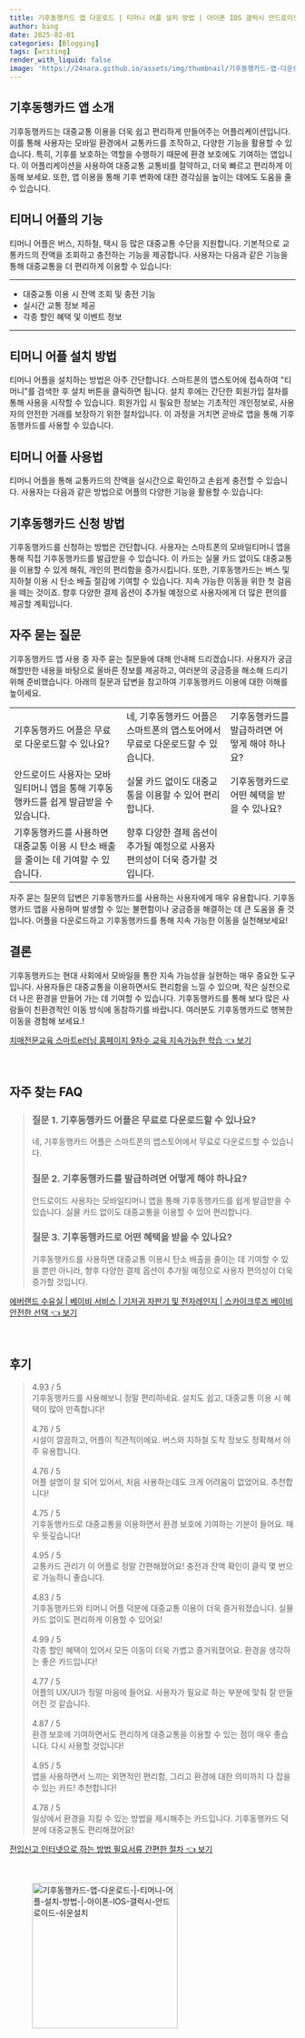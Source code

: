 ```yaml
---
title: 기후동행카드 앱 다운로드 | 티머니 어플 설치 방법 | 아이폰 IOS 갤럭시 안드로이드 쉬운설치
author: bing
date: 2025-02-01
categories: [Blogging]
tags: [writing]
render_with_liquid: false
image: 'https://24nara.github.io/assets/img/thumbnail/기후동행카드-앱-다운로드-|-티머니-어플-설치-방법-|-아이폰-IOS-갤럭시-안드로이드-쉬운설치.webp'
---
```



<h2 id='기후동행카드_어플_소개'>기후동행카드 앱 소개</h2>

<p>기후동행카드는 대중교통 이용을 더욱 쉽고 편리하게 만들어주는 어플리케이션입니다. 이를 통해 사용자는 모바일 환경에서 교통카드를 조작하고, 다양한 기능을 활용할 수 있습니다. 특히, 기후를 보호하는 역할을 수행하기 때문에 환경 보호에도 기여하는 앱입니다. 이 어플리케이션을 사용하여 대중교통 교통비를 절약하고, 더욱 빠르고 편리하게 이동해 보세요. 또한, 앱 이용을 통해 기후 변화에 대한 경각심을 높이는 데에도 도움을 줄 수 있습니다.</p>

<h2 id='티머니_어플_기능'>티머니 어플의 기능</h2>

<p>티머니 어플은 버스, 지하철, 택시 등 많은 대중교통 수단을 지원합니다. 기본적으로 교통카드의 잔액을 조회하고 충전하는 기능을 제공합니다. 사용자는 다음과 같은 기능을 통해 대중교통을 더 편리하게 이용할 수 있습니다:</p>

<hr />

<ul>
    <li>대중교통 이용 시 잔액 조회 및 충전 기능</li>
    <li>실시간 교통 정보 제공</li>
    <li>각종 할인 혜택 및 이벤트 정보</li>
</ul>

<hr />

<h2 id='어플_설치_방법'>티머니 어플 설치 방법</h2>

<p>티머니 어플을 설치하는 방법은 아주 간단합니다. 스마트폰의 앱스토어에 접속하여 "티머니"를 검색한 후 설치 버튼을 클릭하면 됩니다. 설치 후에는 간단한 회원가입 절차를 통해 사용을 시작할 수 있습니다. 회원가입 시 필요한 정보는 기초적인 개인정보로, 사용자의 안전한 거래를 보장하기 위한 절차입니다. 이 과정을 거치면 곧바로 앱을 통해 기후동행카드를 사용할 수 있습니다.</p>

<h2 id='어플_사용법'>티머니 어플 사용법</h2>

<p>티머니 어플을 통해 교통카드의 잔액을 실시간으로 확인하고 손쉽게 충전할 수 있습니다. 사용자는 다음과 같은 방법으로 어플의 다양한 기능을 활용할 수 있습니다:</p>

<h2 id='기후동행카드_신청방법'>기후동행카드 신청 방법</h2>

<p>기후동행카드를 신청하는 방법은 간단합니다. 사용자는 스마트폰의 모바일티머니 앱을 통해 직접 기후동행카드를 발급받을 수 있습니다. 이 카드는 실물 카드 없이도 대중교통을 이용할 수 있게 해줘, 개인의 편리함을 증가시킵니다. 또한, 기후동행카드는 버스 및 지하철 이용 시 탄소 배출 절감에 기여할 수 있습니다. 지속 가능한 이동을 위한 첫 걸음을 떼는 것이죠. 향후 다양한 결제 옵션이 추가될 예정으로 사용자에게 더 많은 편의를 제공할 계획입니다.</p>

<h2 id='자주_묻는_질문'>자주 묻는 질문</h2>

<p>기후동행카드 앱 사용 중 자주 묻는 질문들에 대해 안내해 드리겠습니다. 사용자가 궁금해할만한 내용을 바탕으로 올바른 정보를 제공하고, 여러분의 궁금증을 해소해 드리기 위해 준비했습니다. 아래의 질문과 답변을 참고하여 기후동행카드 이용에 대한 이해를 높이세요.</p>

<table>
    <tr>
        <td>기후동행카드 어플은 무료로 다운로드할 수 있나요?</td>
        <td>네, 기후동행카드 어플은 스마트폰의 앱스토어에서 무료로 다운로드할 수 있습니다.</td>
        <td>기후동행카드를 발급하려면 어떻게 해야 하나요?</td>
    </tr>
    <tr>
        <td>안드로이드 사용자는 모바일티머니 앱을 통해 기후동행카드를 쉽게 발급받을 수 있습니다.</td>
        <td>실물 카드 없이도 대중교통을 이용할 수 있어 편리합니다.</td>
        <td>기후동행카드로 어떤 혜택을 받을 수 있나요?</td>
    </tr>
    <tr>
        <td>기후동행카드를 사용하면 대중교통 이용 시 탄소 배출을 줄이는 데 기여할 수 있습니다.</td>
        <td>향후 다양한 결제 옵션이 추가될 예정으로 사용자 편의성이 더욱 증가할 것입니다.</td>
        <td></td>
    </tr>
</table>

<p>자주 묻는 질문의 답변은 기후동행카드를 사용하는 사용자에게 매우 유용합니다. 기후동행카드 앱을 사용하며 발생할 수 있는 불편함이나 궁금증을 해결하는 데 큰 도움을 줄 것입니다. 어플을 다운로드하고 기후동행카드를 통해 지속 가능한 이동을 실천해보세요!</p>

<h2 id='소결론'>결론</h2>

<p>기후동행카드는 현대 사회에서 모바일을 통한 지속 가능성을 실현하는 매우 중요한 도구입니다. 사용자들은 대중교통을 이용하면서도 편리함을 느낄 수 있으며, 작은 실천으로 더 나은 환경을 만들어 가는 데 기여할 수 있습니다. 기후동행카드를 통해 보다 많은 사람들이 친환경적인 이동 방식에 동참하기를 바랍니다. 여러분도 기후동행카드로 행복한 이동을 경험해 보세요.!</p>


<p><a class="click-button" title="치매전문교육 스마트e러닝 홈페이지 9차수 교육 지속가능한 학습" href="https://24nara.github.io/posts/%EC%B9%98%EB%A7%A4%EC%A0%84%EB%AC%B8%EA%B5%90%EC%9C%A1-%EC%8A%A4%EB%A7%88%ED%8A%B8e%EB%9F%AC%EB%8B%9D-%ED%99%88%ED%8E%98%EC%9D%B4%EC%A7%80-9%EC%B0%A8%EC%88%98-%EA%B5%90%EC%9C%A1-%EC%A7%80%EC%86%8D%EA%B0%80%EB%8A%A5%ED%95%9C-%ED%95%99%EC%8A%B5/" rel="dofollow">치매전문교육 스마트e러닝 홈페이지 9차수 교육 지속가능한 학습 👈 보기</a></p><br>
<h2 id='자주_찾는_FAQ'>자주 찾는 FAQ</h2>
<div itemscope="" itemtype="https://schema.org/FAQPage"> 
<blockquote> 
<div itemscope="" itemprop="mainEntity" itemtype="https://schema.org/Question"> 
<h3 itemprop="name">질문 1. 기후동행카드 어플은 무료로 다운로드할 수 있나요?</h3> 
<div itemscope="" itemprop="acceptedAnswer" itemtype="https://schema.org/Answer"> 
<span itemprop="text"> 
<p>네, 기후동행카드 어플은 스마트폰의 앱스토어에서 무료로 다운로드할 수 있습니다.</p> 
</span> 
</div> 
</div> 
<div itemscope="" itemprop="mainEntity" itemtype="https://schema.org/Question"> 
<h3 itemprop="name">질문 2. 기후동행카드를 발급하려면 어떻게 해야 하나요?</h3> 
<div itemscope="" itemprop="acceptedAnswer" itemtype="https://schema.org/Answer"> 
<span itemprop="text"> 
<p>안드로이드 사용자는 모바일티머니 앱을 통해 기후동행카드를 쉽게 발급받을 수 있습니다. 실물 카드 없이도 대중교통을 이용할 수 있어 편리합니다.</p> 
</span> 
</div> 
</div> 
<div itemscope="" itemprop="mainEntity" itemtype="https://schema.org/Question"> 
<h3 itemprop="name">질문 3. 기후동행카드로 어떤 혜택을 받을 수 있나요?</h3> 
<div itemscope="" itemprop="acceptedAnswer" itemtype="https://schema.org/Answer"> 
<span itemprop="text"> 
<p>기후동행카드를 사용하면 대중교통 이용시 탄소 배출을 줄이는 데 기여할 수 있을 뿐만 아니라, 향후 다양한 결제 옵션이 추가될 예정으로 사용자 편의성이 더욱 증가할 것입니다.</p> 
</span> 
</div> 
</div> 
</blockquote> 
</div>
<p><a class="click-button" title="에버랜드 수유실 | 베이비 서비스 | 기저귀 자판기 및 전자레인지 | 스카이크루즈 베이비 안전한 선택" href="https://24nara.github.io/posts/%EC%97%90%EB%B2%84%EB%9E%9C%EB%93%9C-%EC%88%98%EC%9C%A0%EC%8B%A4-%EB%B2%A0%EC%9D%B4%EB%B9%84-%EC%84%9C%EB%B9%84%EC%8A%A4-%EA%B8%B0%EC%A0%80%EA%B7%80-%EC%9E%90%ED%8C%90%EA%B8%B0-%EB%B0%8F-%EC%A0%84%EC%9E%90%EB%A0%88%EC%9D%B8%EC%A7%80-%EC%8A%A4%EC%B9%B4%EC%9D%B4%ED%81%AC%EB%A3%A8%EC%A6%88-%EB%B2%A0%EC%9D%B4%EB%B9%84-%EC%95%88%EC%A0%84%ED%95%9C-%EC%84%A0%ED%83%9D/" rel="dofollow">에버랜드 수유실 | 베이비 서비스 | 기저귀 자판기 및 전자레인지 | 스카이크루즈 베이비 안전한 선택 👈 보기</a></p><br>
<h2 id='후기'>후기</h2>
<div itemscope itemtype="https://schema.org/Product">
  <blockquote>
  <div itemprop="review" itemscope itemtype="https://schema.org/Review">
      <div itemprop="reviewRating" itemscope itemtype="https://schema.org/Rating"> <span itemprop="ratingValue">4.93</span> / <span itemprop="bestRating">5</span> </div>
      <span itemprop="reviewBody">기후동행카드를 사용해보니 정말 편리하네요. 설치도 쉽고, 대중교통 이용 시 혜택이 많아 만족합니다!</span>
  </div>
  <br>
  <div itemprop="review" itemscope itemtype="https://schema.org/Review">
      <div itemprop="reviewRating" itemscope itemtype="https://schema.org/Rating"> <span itemprop="ratingValue">4.76</span> / <span itemprop="bestRating">5</span> </div>
      <span itemprop="reviewBody">시설이 깔끔하고, 어플이 직관적이에요. 버스와 지하철 도착 정보도 정확해서 아주 유용합니다.</span>
  </div>
  <br>
  <div itemprop="review" itemscope itemtype="https://schema.org/Review">
      <div itemprop="reviewRating" itemscope itemtype="https://schema.org/Rating"> <span itemprop="ratingValue">4.76</span> / <span itemprop="bestRating">5</span> </div>
      <span itemprop="reviewBody">어플 설명이 잘 되어 있어서, 처음 사용하는데도 크게 어려움이 없었어요. 추천합니다!</span>
  </div>
  <br>
  <div itemprop="review" itemscope itemtype="https://schema.org/Review">
      <div itemprop="reviewRating" itemscope itemtype="https://schema.org/Rating"> <span itemprop="ratingValue">4.75</span> / <span itemprop="bestRating">5</span> </div>
      <span itemprop="reviewBody">기후동행카드로 대중교통을 이용하면서 환경 보호에 기여하는 기분이 들어요. 매우 뜻깊습니다!</span>
  </div>
  <br>
  <div itemprop="review" itemscope itemtype="https://schema.org/Review">
      <div itemprop="reviewRating" itemscope itemtype="https://schema.org/Rating"> <span itemprop="ratingValue">4.95</span> / <span itemprop="bestRating">5</span> </div>
      <span itemprop="reviewBody">교통카드 관리가 이 어플로 정말 간편해졌어요! 충전과 잔액 확인이 클릭 몇 번으로 가능하니 좋습니다.</span>
  </div>
  <br>
  <div itemprop="review" itemscope itemtype="https://schema.org/Review">
      <div itemprop="reviewRating" itemscope itemtype="https://schema.org/Rating"> <span itemprop="ratingValue">4.83</span> / <span itemprop="bestRating">5</span> </div>
      <span itemprop="reviewBody">기후동행카드와 티머니 어플 덕분에 대중교통 이용이 더욱 즐거워졌습니다. 실물 카드 없이도 편리하게 이용할 수 있어요!</span>
  </div>
  <br>
  <div itemprop="review" itemscope itemtype="https://schema.org/Review">
      <div itemprop="reviewRating" itemscope itemtype="https://schema.org/Rating"> <span itemprop="ratingValue">4.99</span> / <span itemprop="bestRating">5</span> </div>
      <span itemprop="reviewBody">각종 할인 혜택이 있어서 모든 이동이 더욱 가볍고 즐거워졌어요. 환경을 생각하는 좋은 카드입니다!</span>
  </div>
  <br>
  <div itemprop="review" itemscope itemtype="https://schema.org/Review">
      <div itemprop="reviewRating" itemscope itemtype="https://schema.org/Rating"> <span itemprop="ratingValue">4.77</span> / <span itemprop="bestRating">5</span> </div>
      <span itemprop="reviewBody">어플의 UX/UI가 정말 마음에 들어요. 사용자가 필요로 하는 부분에 맞춰 잘 만들어진 것 같습니다.</span>
  </div>
  <br>
  <div itemprop="review" itemscope itemtype="https://schema.org/Review">
      <div itemprop="reviewRating" itemscope itemtype="https://schema.org/Rating"> <span itemprop="ratingValue">4.87</span> / <span itemprop="bestRating">5</span> </div>
      <span itemprop="reviewBody">환경 보호에 기여하면서도 편리하게 대중교통을 이용할 수 있는 점이 매우 좋습니다. 다시 사용할 것입니다!</span>
  </div>
  <br>
  <div itemprop="review" itemscope itemtype="https://schema.org/Review">
      <div itemprop="reviewRating" itemscope itemtype="https://schema.org/Rating"> <span itemprop="ratingValue">4.95</span> / <span itemprop="bestRating">5</span> </div>
      <span itemprop="reviewBody">앱을 사용하면서 느끼는 외면적인 편리함, 그리고 환경에 대한 의미까지 다 잡을 수 있는 카드! 추천합니다!</span>
  </div>
  <br>
  <div itemprop="review" itemscope itemtype="https://schema.org/Review">
      <div itemprop="reviewRating" itemscope itemtype="https://schema.org/Rating"> <span itemprop="ratingValue">4.78</span> / <span itemprop="bestRating">5</span> </div>
      <span itemprop="reviewBody">일상에서 환경을 지킬 수 있는 방법을 제시해주는 카드입니다. 기후동행카드 덕분에 대중교통도 편리해졌어요!</span>
  </div>
  </blockquote>
</div>
<p><a class="click-button" title="전입신고 인터넷으로 하는 방법 필요서류 간편한 절차" href="https://24nara.github.io/posts/%EC%A0%84%EC%9E%85%EC%8B%A0%EA%B3%A0-%EC%9D%B8%ED%84%B0%EB%84%B7%EC%9C%BC%EB%A1%9C-%ED%95%98%EB%8A%94-%EB%B0%A9%EB%B2%95-%ED%95%84%EC%9A%94%EC%84%9C%EB%A5%98-%EA%B0%84%ED%8E%B8%ED%95%9C-%EC%A0%88%EC%B0%A8/" rel="dofollow">전입신고 인터넷으로 하는 방법 필요서류 간편한 절차 👈 보기</a></p><br>
<figure class="image"><img src="https://24nara.github.io/assets/img/thumbnail/기후동행카드-앱-다운로드-|-티머니-어플-설치-방법-|-아이폰-IOS-갤럭시-안드로이드-쉬운설치.webp" alt="기후동행카드-앱-다운로드-|-티머니-어플-설치-방법-|-아이폰-IOS-갤럭시-안드로이드-쉬운설치" width="256" height="256"></figure>